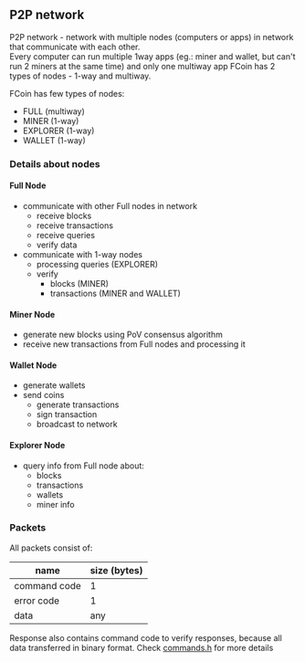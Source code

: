 ## P2P network
 
 P2P network - network with multiple nodes (computers or apps) in network that communicate with each other.   
 Every computer can run multiple 1way apps (eg.: miner and wallet, but can't run 2 miners at the same time) and only one multiway app
 FCoin has 2 types of nodes - 1-way and multiway.  

 FCoin has few types of nodes:
  - FULL        (multiway)
  - MINER       (1-way)        
  - EXPLORER    (1-way)
  - WALLET      (1-way)

### Details about nodes
#### Full Node

 - communicate with other Full nodes in network
   - receive blocks
   - receive transactions
   - receive queries
   - verify data
 - communicate with 1-way nodes
   - processing queries (EXPLORER)
   - verify 
     - blocks  (MINER)
     - transactions (MINER and WALLET)

#### Miner Node

  - generate new blocks using PoV consensus algorithm
  - receive new transactions from Full nodes and processing it

#### Wallet Node

 - generate wallets
 - send coins 
   - generate transactions
   - sign transaction
   - broadcast to network

#### Explorer Node

 - query info from Full node about:
   - blocks
   - transactions
   - wallets
   - miner info

### Packets

 All packets consist of:

| name         | size (bytes) |
|--------------|--------------|
| command code | 1            |
| error code   | 1            |
| data         | any          |

 Response also contains command code to verify responses, because all data transferred in binary format.
 Check [commands.h](../src/core/commands.h) for more details